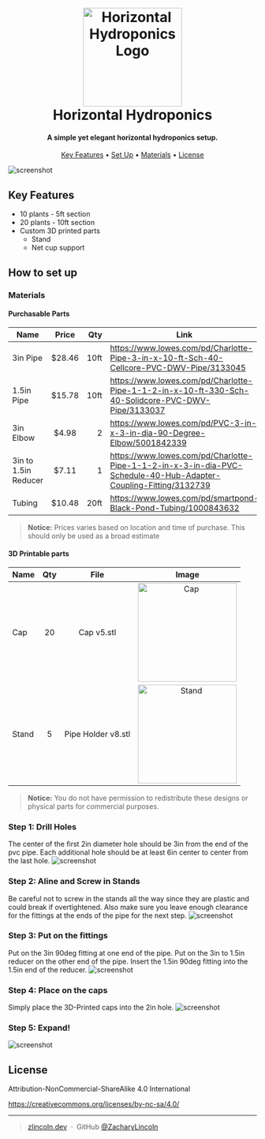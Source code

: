 <h1 align="center">
  <br>
  <img id="logo" src="./Horizontal/project1-1.png" alt="Horizontal Hydroponics Logo" width="200">
  <br>
  Horizontal Hydroponics
  <br>
</h1>

<h4 align="center" id="desc">A simple yet elegant horizontal hydroponics setup.</h4>

<p align="center">
  <a href="#key-features">Key Features</a> •
<a href="#how-to-set-up">Set Up</a> •
  <a href="#materials">Materials</a> •
  <a href="#license">License</a>
</p>

![screenshot](./Horizontal/completed/completed1.jpg)


## Key Features

* 10 plants - 5ft section
* 20 plants - 10ft section
* Custom 3D printed parts
  * Stand
  * Net cup support

## How to set up

### Materials

#### Purchasable Parts

| Name                 |  Price   |  Qty | Link                                                                                                             |
|----------------------|:--------:|-----:|------------------------------------------------------------------------------------------------------------------|
| 3in Pipe             |  $28.46  | 10ft | https://www.lowes.com/pd/Charlotte-Pipe-3-in-x-10-ft-Sch-40-Cellcore-PVC-DWV-Pipe/3133045                        |
| 1.5in Pipe           |  $15.78  | 10ft | https://www.lowes.com/pd/Charlotte-Pipe-1-1-2-in-x-10-ft-330-Sch-40-Solidcore-PVC-DWV-Pipe/3133037               |
| 3in Elbow            |  $4.98   |    2 | https://www.lowes.com/pd/PVC-3-in-x-3-in-dia-90-Degree-Elbow/5001842339                                          |
| 3in to 1.5in Reducer |  $7.11   |    1 | https://www.lowes.com/pd/Charlotte-Pipe-1-1-2-in-x-3-in-dia-PVC-Schedule-40-Hub-Adapter-Coupling-Fitting/3132739 |
| Tubing               |  $10.48  | 20ft | https://www.lowes.com/pd/smartpond-Black-Pond-Tubing/1000843632                                                  |
> **Notice:**
> Prices varies based on location and time of purchase. This should only be used as a broad estimate


#### 3D Printable parts
| Name  | Qty |        File        |                                      Image                                       |
|-------|:---:|:------------------:|:--------------------------------------------------------------------------------:|
| Cap   | 20  |     Cap v5.stl     |     <img src="./Horizontal/parts/3d-printed/Cap.png" alt="Cap" width="200">      |
| Stand |  5  | Pipe Holder v8.stl | <img src="./Horizontal/parts/3d-printed/PipeHolder.png" alt="Stand" width="200"> |
> **Notice:**
> You do not have permission to redistribute these designs or physical parts for commercial purposes.

### Step 1: Drill Holes
The center of the first 2in diameter hole should be 3in from the end of the pvc pipe. Each additional hole should be at least 6in center to center from the last hole.
![screenshot](./Horizontal/steps/step1.png)

### Step 2: Aline and Screw in Stands
Be careful not to screw in the stands all the way since they are plastic and could break if overtightened. Also make sure you leave enough clearance for the fittings at the ends of the pipe for the next step.
![screenshot](./Horizontal/steps/step2.png)

### Step 3: Put on the fittings
Put on the 3in 90deg fitting at one end of the pipe. Put on the 3in to 1.5in reducer on the other end of the pipe. Insert the 1.5in 90deg fitting into the 1.5in end of the reducer.
![screenshot](./Horizontal/steps/step3.png)

### Step 4: Place on the caps
Simply place the 3D-Printed caps into the 2in hole.
![screenshot](./Horizontal/steps/step4.png)

### Step 5: Expand!
![screenshot](./Horizontal/steps/step5.png)

## License

Attribution-NonCommercial-ShareAlike 4.0 International

https://creativecommons.org/licenses/by-nc-sa/4.0/

---
> [zlincoln.dev](https://www.zlincoln.dev) &nbsp;&middot;&nbsp;
> GitHub [@ZacharyLincoln](https://github.com/ZacharyLincoln)
